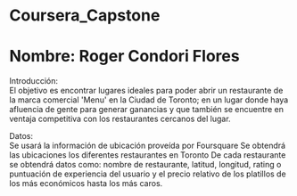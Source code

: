 # Coursera_Capstone

# Nombre: Roger Condori Flores

Introducción:   
El objetivo es encontrar lugares ideales para poder abrir un restaurante de la marca comercial 'Menu' en la Ciudad de Toronto; en un lugar donde haya afluencia de gente para generar ganancias y que también se encuentre en ventaja competitiva con los restaurantes cercanos del lugar.
    
Datos:   
Se usará la información de ubicación proveída por Foursquare
Se obtendrá las ubicaciones los diferentes restaurantes en Toronto
De cada restaurante se obtendrá datos como: nombre de restaurante, latitud, longitud, rating o puntuación de experiencia del usuario y el precio relativo de los platillos de los más económicos hasta los más caros.
